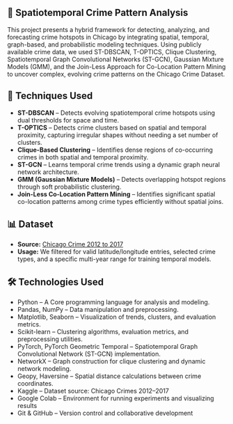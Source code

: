 ## 📍 Spatiotemporal Crime Pattern Analysis 

This project presents a hybrid framework for detecting, analyzing, and forecasting crime hotspots in Chicago by integrating spatial, temporal, graph-based, and probabilistic modeling techniques. Using publicly available crime data, we used ST-DBSCAN, T-OPTICS, Clique Clustering, Spatiotemporal Graph Convolutional Networks (ST-GCN), Gaussian Mixture Models (GMM), and the Join-Less Approach for Co-Location Pattern Mining to uncover complex, evolving crime patterns on the Chicago Crime Dataset.

## 🔧 Techniques Used
- **ST-DBSCAN** – Detects evolving spatiotemporal crime hotspots using dual thresholds for space and time.
- **T-OPTICS** – Detects crime clusters based on spatial and temporal proximity, capturing irregular shapes without needing a set number of clusters.
- **Clique-Based Clustering** – Identifies dense regions of co-occurring crimes in both spatial and temporal proximity.
- **ST-GCN** – Learns temporal crime trends using a dynamic graph neural network architecture.
- **GMM (Gaussian Mixture Models)** – Detects overlapping hotspot regions through soft probabilistic clustering.
- **Join-Less Co-Location Pattern Mining** – Identifies significant spatial co-location patterns among crime types efficiently without spatial joins.


## 📊 Dataset

- **Source:** [Chicago Crime 2012 to 2017](https://www.kaggle.com/datasets/abhisheksinghblr/chicago-crime?select=Chicago_Crimes_2012_to_2017.csv)
- **Usage:** We filtered for valid latitude/longitude entries, selected crime types, and a specific multi-year range for training temporal models.

## 🛠️ Technologies Used
- Python – A Core programming language for analysis and modeling.
- Pandas, NumPy – Data manipulation and preprocessing.
- Matplotlib, Seaborn – Visualization of trends, clusters, and evaluation metrics.
- Scikit-learn – Clustering algorithms, evaluation metrics, and preprocessing utilities.
- PyTorch, PyTorch Geometric Temporal – Spatiotemporal Graph Convolutional Network (ST-GCN) implementation.
- NetworkX – Graph construction for clique clustering and dynamic network modeling.
- Geopy, Haversine – Spatial distance calculations between crime coordinates.
- Kaggle – Dataset source: Chicago Crimes 2012–2017
- Google Colab – Environment for running experiments and visualizing results
- Git & GitHub – Version control and collaborative development
